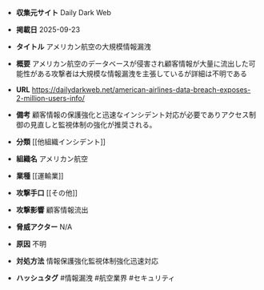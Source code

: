 - **収集元サイト**
Daily Dark Web

- **掲載日**
2025-09-23

- **タイトル**
アメリカン航空の大規模情報漏洩

- **概要**
アメリカン航空のデータベースが侵害され顧客情報が大量に流出した可能性がある攻撃者は大規模な情報漏洩を主張しているが詳細は不明である

- **URL**
https://dailydarkweb.net/american-airlines-data-breach-exposes-2-million-users-info/

- **備考**
顧客情報の保護強化と迅速なインシデント対応が必要でありアクセス制御の見直しと監視体制の強化が推奨される。

- **分類**
[[他組織インシデント]]

- **組織名**
アメリカン航空

- **業種**
[[運輸業]]

- **攻撃手口**
[[その他]]

- **攻撃影響**
顧客情報流出

- **脅威アクター**
N/A

- **原因**
不明

- **対処方法**
情報保護強化監視体制強化迅速対応

- **ハッシュタグ**
#情報漏洩 #航空業界 #セキュリティ
